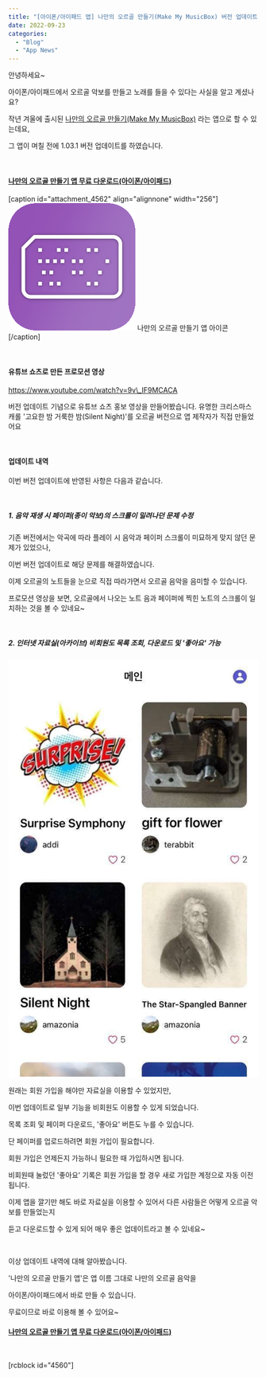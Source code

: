 ```yaml
---
title: "[아이폰/아이패드 앱] 나만의 오르골 만들기(Make My MusicBox) 버전 업데이트 (1.03.1)"
date: 2022-09-23
categories: 
  - "Blog"
  - "App News"
---
```


안녕하세요~

아이폰/아이패드에서 오르골 악보를 만들고 노래를 들을 수 있다는 사실을 알고 계셨나요?

작년 겨울에 출시된 [나만의 오르골 만들기(Make My MusicBox)](https://apps.apple.com/kr/app/%EB%82%98%EB%A7%8C%EC%9D%98-%EC%98%A4%EB%A5%B4%EA%B3%A8-%EB%A7%8C%EB%93%A4%EA%B8%B0-make-my-musicbox/id1596583920) 라는 앱으로 할 수 있는데요,

그 앱이 며칠 전에 1.03.1 버전 업데이트를 하였습니다.

 

#### [**나만의 오르골 만들기 앱 무료 다운로드(아이폰/아이패드)**](https://apps.apple.com/kr/app/%EB%82%98%EB%A7%8C%EC%9D%98-%EC%98%A4%EB%A5%B4%EA%B3%A8-%EB%A7%8C%EB%93%A4%EA%B8%B0-make-my-musicbox/id1596583920)

\[caption id="attachment\_4562" align="alignnone" width="256"\][![](./assets/img/wp-content/uploads/2022/06/icon-MusicBox.png)](https://apps.apple.com/kr/app/%EB%82%98%EB%A7%8C%EC%9D%98-%EC%98%A4%EB%A5%B4%EA%B3%A8-%EB%A7%8C%EB%93%A4%EA%B8%B0-make-my-musicbox/id1596583920) 나만의 오르골 만들기 앱 아이콘\[/caption\]

 

#### **유튜브 쇼츠로 만든 프로모션 영상**

https://www.youtube.com/watch?v=9v\_IF9MCACA

버전 업데이트 기념으로 유튜브 쇼츠 홍보 영상을 만들어봤습니다. 유명한 크리스마스 캐롤 '고요한 밤 거룩한 밤(Silent Night)'를 오르골 버전으로 앱 제작자가 직접 만들었어요

 

#### **업데이트 내역**

이번 버전 업데이트에 반영된 사항은 다음과 같습니다.

 

##### **1\. 음악 재생 시 페이퍼(종이 악보)의 스크롤이 밀려나던 문제 수정**

기존 버전에서는 악곡에 따라 플레이 시 음악과 페이퍼 스크롤이 미묘하게 맞지 않던 문제가 있었으나,

이번 버전 업데이트로 해당 문제를 해결하였습니다.

이제 오르골의 노트들을 눈으로 직접 따라가면서 오르골 음악을 음미할 수 있습니다.

프로모션 영상을 보면, 오르골에서 나오는 노트 음과 페이퍼에 찍힌 노트의 스크롤이 일치하는 것을 볼 수 있네요~

 

##### **2\. 인터넷 자료실(아카이브) 비회원도 목록 조회, 다운로드 및 '좋아요' 가능**

![](./assets/img/wp-content/uploads/2022/09/Simulator-Screen-Shot-iPhone-13-Pro-2022-09-23-at-18.18.34.jpg)

원래는 회원 가입을 해야만 자료실을 이용할 수 있었지만,

이번 업데이트로 일부 기능을 비회원도 이용할 수 있게 되었습니다.

목록 조회 및 페이퍼 다운로드, '좋아요' 버튼도 누를 수 있습니다.

단 페이퍼를 업로드하려면 회원 가입이 필요합니다.

회원 가입은 언제든지 가능하니 필요한 때 가입하시면 됩니다.

비회원때 눌렀던 '좋아요' 기록은 회원 가입을 할 경우 새로 가입한 계정으로 자동 이전됩니다.

이제 앱을 깔기만 해도 바로 자료실을 이용할 수 있어서 다른 사람들은 어떻게 오르골 악보를 만들었는지

듣고 다운로드할 수 있게 되어 매우 좋은 업데이트라고 볼 수 있네요~

 

이상 업데이트 내역에 대해 알아봤습니다.

'나만의 오르골 만들기 앱'은 앱 이름 그대로 나만의 오르골 음악을

아이폰/아이패드에서 바로 만들 수 있습니다.

무료이므로 바로 이용해 볼 수 있어요~

#### [**나만의 오르골 만들기 앱 무료 다운로드(아이폰/아이패드)**](https://apps.apple.com/kr/app/%EB%82%98%EB%A7%8C%EC%9D%98-%EC%98%A4%EB%A5%B4%EA%B3%A8-%EB%A7%8C%EB%93%A4%EA%B8%B0-make-my-musicbox/id1596583920)

 

\[rcblock id="4560"\]
